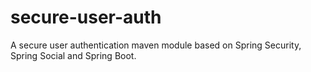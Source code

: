# secure-user-auth
A secure user authentication maven module based on Spring Security, Spring Social and Spring Boot.
